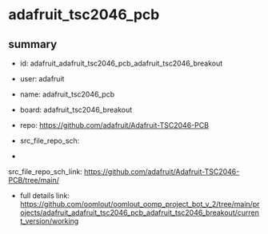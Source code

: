 # adafruit_tsc2046_pcb
 
## summary 
* id: adafruit_adafruit_tsc2046_pcb_adafruit_tsc2046_breakout
* user: adafruit
* name: adafruit_tsc2046_pcb
* board: adafruit_tsc2046_breakout
* repo: https://github.com/adafruit/Adafruit-TSC2046-PCB



* src_file_repo_sch: 
*
 src_file_repo_sch_link: https://github.com/adafruit/Adafruit-TSC2046-PCB/tree/main/
* full details link: https://github.com/oomlout/oomlout_oomp_project_bot_v_2/tree/main/projects/adafruit_adafruit_tsc2046_pcb_adafruit_tsc2046_breakout/current_version/working  






